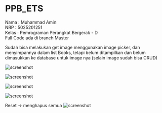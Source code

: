# PPB_ETS
Nama : Muhammad Amin<br>
NRP : 5025201251<br>
Kelas : Pemrograman Perangkat Bergerak - D <br> 
Full Code ada di branch Master<br>

Sudah bisa melakukan get image menggunakan image picker, dan menyimpannya dalam list Books, tetapi belum ditampilkan dan belum dimasukkan ke database untuk image nya (selain image sudah bisa CRUD)

![screenshot](addnewbook.jpg)

![screenshot](booklist.jpg)

![screenshot](getimage.jpg)

![screenshot](edit.jpg)


Reset -> menghapus semua
![screenshot](eset.jpg)
